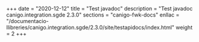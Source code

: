 +++
date        = "2020-12-12"
title       = "Test javadoc"
description = "Test javadoc canigo.integration.sgde 2.3.0"
sections    = "canigo-fwk-docs"
enllac		= "/documentacio-llibreries/canigo.integration.sgde/2.3.0/site/testapidocs/index.html"
weight		= 2
+++

